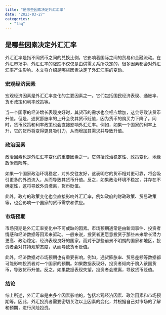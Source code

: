 ```yaml
---
title: "是哪些因素决定外汇汇率"
date: "2023-03-27"
categories: 
  - "faq"
---
```


## 是哪些因素决定外汇汇率

外汇汇率是指不同货币之间的兑换比例，它影响着国际之间的贸易和金融流动。在外汇市场中，外汇汇率的涨跌不仅仅是由供需关系所决定的，很多因素都会对外汇汇率产生影响。本文将介绍是哪些因素决定了外汇汇率的变动。

### 宏观经济因素

宏观经济因素是外汇汇率变化的主要因素之一。它们包括国民经济表现、通胀率、货币政策和利率政策等。

当一个国家的经济增长表现良好时，其货币的需求也会相应增加，这会导致该货币升值。但是，通货膨胀率的上升会使其货币贬值，因为货币的购买力下降了。同时，货币政策和利率政策也会直接影响外汇汇率。例如，如果一个国家的利率上升，它的货币将变得更具吸引力，从而增加其需求并导致升值。

### 政治因素

政治因素也是外汇汇率变化的重要因素之一。它包括政治稳定性、政策变化、地缘政治风险等。

如果一个国家政治环境稳定，对外交往友好，这表明它的货币相对更可靠，将会吸引更多的外资流入，从而导致其货币升值。反之，如果政治环境不稳定，并存在不确定性，这将导致外资撤离，货币贬值。

此外，政府的政策变化也会直接影响外汇汇率，例如政府的财政政策、贸易政策等，也会影响一个国家的货币需求和供应。

### 市场预期

市场预期是外汇汇率变化中不可或缺的因素。市场预期通常是由新闻事件、投资者情感和经济数据等因素来驱动。一般来说，投资者更愿意投资于那些未来增长潜力更高、政治稳定、经济表现良好的国家。而对于那些前景不明朗的国家和地区，投资者会对其持观望态度，从而导致货币贬值。

此外，经济数据对市场预期也有重要影响。例如，通货膨胀率、贸易差额等数据都可能影响投资者对一个国家的预期。如果数据表现好，投资者倾向于购入该国货币，导致货币升值。反之，如果数据表现失望，投资者会撤离，导致货币贬值。

### 结论

综上所述，外汇汇率是由多个因素影响的，包括宏观经济因素、政治因素和市场预期等。因此，外汇投资者需要密切关注以上因素的变化，并根据自己对市场的了解和预期，进行风险投资。
